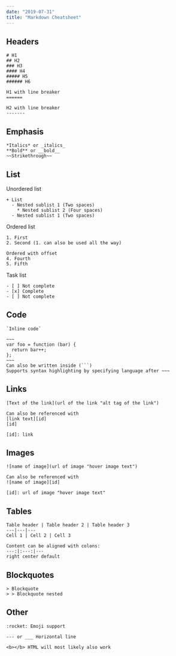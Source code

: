 ```yaml
---
date: "2019-07-31"
title: "Markdown Cheatsheet"
---
```


Headers
----
~~~
# H1
## H2
### H3
#### H4
##### H5
###### H6

H1 with line breaker
======

H2 with line breaker
-------
~~~

Emphasis
----
~~~
*Italics* or _italics_
**Bold** or __bold__
~~Strikethrough~~
~~~

List
----

Unordered list
~~~
+ List
  - Nested sublist 1 (Two spaces)
    * Nested sublist 2 (Four spaces)
  - Nested sublist 1 (Two spaces)

~~~

Ordered list
~~~
1. First
2. Second (1. can also be used all the way)

Ordered with offset
4. Fourth
5. Fifth
~~~

Task list
~~~
- [ ] Not complete
- [x] Complete
- [ ] Not complete
~~~

Code
-----
``` 
`Inline code`

~~~ 
var foo = function (bar) {
  return bar++;
};
~~~
Can also be written inside (```)
Supports syntax highlighting by specifying language after ~~~

```


Links
-----
~~~
[Text of the link](url of the link "alt tag of the link")

Can also be referenced with
[link text][id]
[id]

[id]: link
~~~

Images
-----
~~~
![name of image](url of image "hover image text")

Can also be referenced with
![name of image][id]

[id]: url of image "hover image text"
~~~

Tables
-----
~~~
Table header | Table header 2 | Table header 3
---|---|---
Cell 1 | Cell 2 | Cell 3

Content can be aligned with colons:
---:|:---:|---
right center default
~~~

Blockquotes
-----
~~~
> Blockquote
> > Blockquote nested
~~~

Other
-----
~~~
:rocket: Emoji support

--- or ___ Horizontal line

<b></b> HTML will most likely also work
~~~
